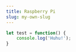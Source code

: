 ```yaml
---
title: Raspberry Pi
slug: my-own-slug
---
```

```javascript
let test = function() {
    console.log('Huhu!');
}
```

<interactive-counter></interactive-counter>